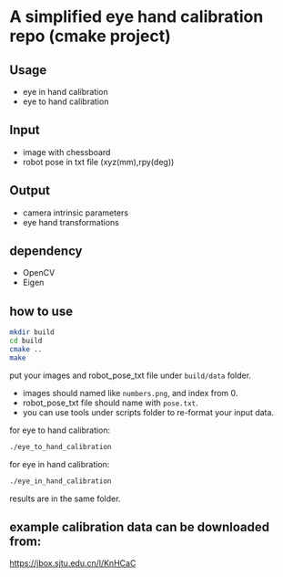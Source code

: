 # A simplified eye hand calibration repo (cmake project)

## Usage

- eye in hand calibration
- eye to hand calibration

## Input

- image with chessboard
- robot pose in txt file (xyz(mm),rpy(deg))

## Output

- camera intrinsic parameters
- eye hand transformations

## dependency

- OpenCV
- Eigen

## how to use

```bash
mkdir build
cd build
cmake ..
make
```

put your images and robot_pose_txt file under `build/data` folder.

- images should named like `numbers.png`, and index from 0.
- robot_pose_txt file should name with `pose.txt`.
- you can use tools under scripts folder to re-format your input data.

for eye to hand calibration:

```bash
./eye_to_hand_calibration
```

for eye in hand calibration:

```bash
./eye_in_hand_calibration
```

results are in the same folder.

## example calibration data can be downloaded from:
https://jbox.sjtu.edu.cn/l/KnHCaC
